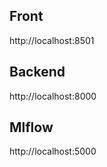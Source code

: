 ## Front

http://localhost:8501

## Backend

http://localhost:8000

## Mlflow

http://localhost:5000
